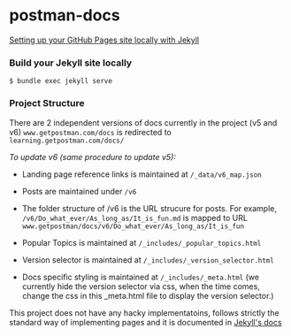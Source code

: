 # postman-docs

[Setting up your GitHub Pages site locally with Jekyll](https://help.github.com/articles/setting-up-your-github-pages-site-locally-with-jekyll/)

### Build your Jekyll site locally

    $ bundle exec jekyll serve
    
### Project Structure

There are 2 independent versions of docs currently in the project (v5 and v6)
`www.getpostman.com/docs` is redirected to `learning.getpostman.com/docs/`

*To update v6 (same procedure to update v5):*

* Landing page reference links is maintained at `/_data/v6_map.json`

* Posts are maintained under `/v6`

* The folder structure of /v6 is the URL strucure for posts. For example, `/v6/Do_what_ever/As_long_as/It_is_fun.md` is mapped to URL `www.getpostman/docs/v6/Do_what_ever/As_long_as/It_is_fun`

* Popular Topics is maintained at `/_includes/_popular_topics.html`

* Version selector is maintained at `/_includes/_version_selector.html`

* Docs specific styling is maintained at `/_includes/_meta.html` (we currently hide the version selector via css, when the time comes, change the css in this _meta.html file to display the version selector.)

This project does not have any hacky implementatoins, follows strictly the standard way of implementing pages and it is documented in [Jekyll's docs](https://jekyllrb.com/docs/home/)
